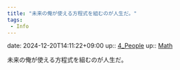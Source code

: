 ```yaml
---
title: "未来の俺が使える方程式を組むのが人生だ。"
tags:
 - Info
---
```


date: 2024-12-20T14:11:22+09:00
up:: [4_People](Bar/Novel/Nacaria/4_People.md)
up:: [Math](Bar/Novel/Topics/Math.md)

未来の俺が使える方程式を組むのが人生だ。